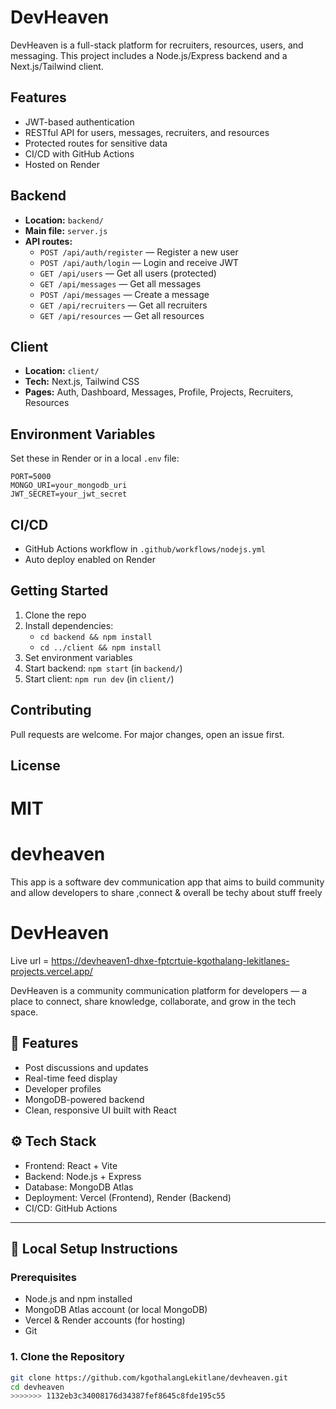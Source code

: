 # DevHeaven

DevHeaven is a full-stack platform for recruiters, resources, users, and messaging. This project includes a Node.js/Express backend and a Next.js/Tailwind client.

## Features
- JWT-based authentication
- RESTful API for users, messages, recruiters, and resources
- Protected routes for sensitive data
- CI/CD with GitHub Actions
- Hosted on Render

## Backend
- **Location:** `backend/`
- **Main file:** `server.js`
- **API routes:**
  - `POST /api/auth/register` — Register a new user
  - `POST /api/auth/login` — Login and receive JWT
  - `GET /api/users` — Get all users (protected)
  - `GET /api/messages` — Get all messages
  - `POST /api/messages` — Create a message
  - `GET /api/recruiters` — Get all recruiters
  - `GET /api/resources` — Get all resources

## Client
- **Location:** `client/`
- **Tech:** Next.js, Tailwind CSS
- **Pages:** Auth, Dashboard, Messages, Profile, Projects, Recruiters, Resources

## Environment Variables
Set these in Render or in a local `.env` file:
```
PORT=5000
MONGO_URI=your_mongodb_uri
JWT_SECRET=your_jwt_secret
```

## CI/CD
- GitHub Actions workflow in `.github/workflows/nodejs.yml`
- Auto deploy enabled on Render

## Getting Started
1. Clone the repo
2. Install dependencies:
   - `cd backend && npm install`
   - `cd ../client && npm install`
3. Set environment variables
4. Start backend: `npm start` (in `backend/`)
5. Start client: `npm run dev` (in `client/`)

## Contributing
Pull requests are welcome. For major changes, open an issue first.

## License
MIT
=======
# devheaven
This app is a software dev communication app that aims to build community and allow developers to share ,connect &amp; overall be techy about stuff freely

# DevHeaven
Live url = https://devheaven1-dhxe-fptcrtuie-kgothalang-lekitlanes-projects.vercel.app/

DevHeaven is a community communication platform for developers — a place to connect, share knowledge, collaborate, and grow in the tech space.

## 🌟 Features

- Post discussions and updates
- Real-time feed display
- Developer profiles
- MongoDB-powered backend
- Clean, responsive UI built with React

## ⚙️ Tech Stack

- Frontend: React + Vite
- Backend: Node.js + Express
- Database: MongoDB Atlas
- Deployment: Vercel (Frontend), Render (Backend)
- CI/CD: GitHub Actions

---

## 🚀 Local Setup Instructions

### Prerequisites

- Node.js and npm installed
- MongoDB Atlas account (or local MongoDB)
- Vercel & Render accounts (for hosting)
- Git

### 1. Clone the Repository

```bash
git clone https://github.com/kgothalangLekitlane/devheaven.git
cd devheaven
>>>>>>> 1132eb3c34008176d34387fef8645c8fde195c55
